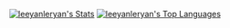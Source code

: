 <div align="center">
  
  [![leeyanleryan's Stats](https://github-readme-stats.vercel.app/api?username=leeyanleryan&rank_icon=percentile&include_all_commits=true&theme=github_dark&bg_color=00000000&hide_border=true&hide=prs)](https://github.com/leeyanleryan)
  [![leeyanleryan's Top Languages](https://github-readme-stats.vercel.app/api/top-langs/?username=leeyanleryan&size_weight=0.1&count_weight=0.4&theme=github_dark&bg_color=00000000&hide_border=true&include_all_commits=true&layout=compact)](https://github.com/leeyanleryan)

</div>